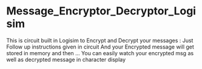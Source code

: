 # Message_Encryptor_Decryptor_Logisim
This is circuit built in Logisim to Encrypt and Decrypt your messages :
Just Follow up instructions given in circuit 
And your Encrypted message will get stored in memory and then 
...
You can easily watch your encrypted msg as well as decrypted message in character display
